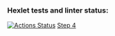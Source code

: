 ### Hexlet tests and linter status:
[![Actions Status](https://github.com/melnikowww/java-project-71/workflows/hexlet-check/badge.svg)](https://github.com/melnikowww/java-project-71/actions)
[Step 4](https://asciinema.org/a/VyDRsWzkjvAs1v5tRWtkCbVmR)